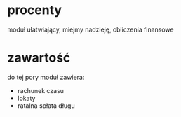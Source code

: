 # procenty

moduł ułatwiający, miejmy nadzieję, obliczenia finansowe

# zawartość

do tej pory moduł zawiera:

- rachunek czasu 
- lokaty
- ratalna spłata długu


